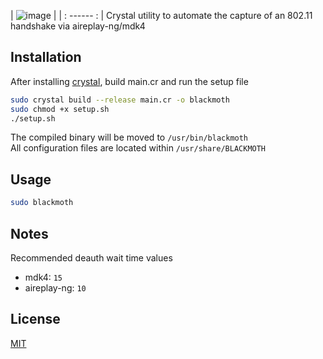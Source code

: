 | ![image](https://user-images.githubusercontent.com/63486672/113639997-176c9f00-9640-11eb-9e76-8a11cc108d75.png) |
| : ------ : |
Crystal utility to automate the capture of an 802.11 handshake via aireplay-ng/mdk4

## Installation

After installing [crystal](https://crystal-lang.org/install/), build main.cr and run the setup file

```bash
sudo crystal build --release main.cr -o blackmoth
sudo chmod +x setup.sh
./setup.sh
```

The compiled binary will be moved to `/usr/bin/blackmoth`  
All configuration files are located within `/usr/share/BLACKMOTH`

## Usage

```bash
sudo blackmoth
```
## Notes 
Recommended deauth wait time values
* mdk4: `15` 
* aireplay-ng: `10`
## License
[MIT](https://choosealicense.com/licenses/mit/)
